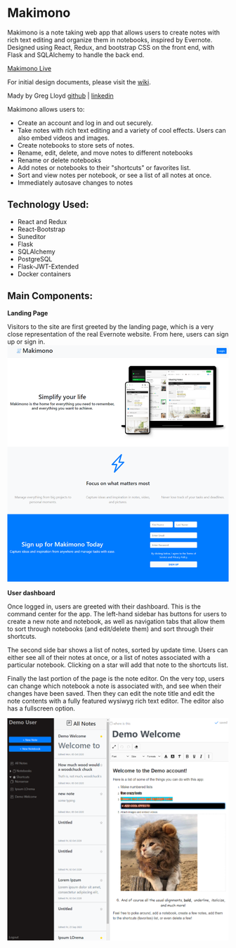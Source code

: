 # Makimono
Makimono is a note taking web app that allows users to create notes with rich text editing and organize them in notebooks, inspired by Evernote. Designed using React, Redux, and bootstrap CSS on the front end, with Flask and SQLAlchemy to handle the back end.

[Makimono Live](https://makimono-scrolls.herokuapp.com/)

For initial design documents, please visit the [wiki](https://github.com/Greg001100/Makimono/wiki).

Mady by Greg Lloyd [github](https://github.com/Greg001100) | [linkedin](https://www.linkedin.com/in/greglloyd1/)

Makimono allows users to:
- Create an account and log in and out securely.
- Take notes with rich text editing and a variety of cool effects. Users can also embed videos and images.
- Create notebooks to store sets of notes.
- Rename, edit, delete, and move notes to different notebooks 
- Rename or delete notebooks
- Add notes or notebooks to their "shortcuts" or favorites list.
- Sort and view notes per notebook, or see a list of all notes at once.
- Immediately autosave changes to notes

## Technology Used:
- React and Redux
- React-Bootstrap
- Suneditor
- Flask
- SQLAlchemy
- PostgreSQL
- Flask-JWT-Extended
- Docker containers

## Main Components:

**Landing Page**

Visitors to the site are first greeted by the landing page, which is a very close representation of the real Evernote website. From here, users can sign up or sign in.
![](https://github.com/Greg001100/Makimono/blob/master/makiLand.png)

**User dashboard**

Once logged in, users are greeted with their dashboard. This is the command center for the app. The left-hand sidebar has buttons for users to create a new note and notebook, as well as navigation tabs that allow them to sort through notebooks (and edit/delete them) and sort through their shortcuts. 

The second side bar shows a list of notes, sorted by update time. Users can either see all of their notes at once, or a list of notes associated with a particular notebook. Clicking on a star will add that note to the shortcuts list. 

Finally the last portion of the page is the note editor. On the very top, users can change which notebook a note is associated with, and see when their changes have been saved. Then they can edit the note title and edit the note contents with a fully featured wysiwyg rich text editor. The editor also has a fullscreen option. 

![](https://github.com/Greg001100/Makimono/blob/master/makiDash.png)
